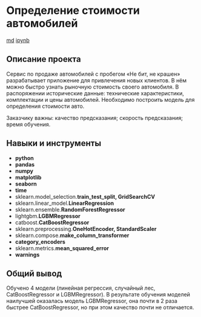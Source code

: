 # Определение стоимости автомобилей

[md](https://github.com/VotinovAlS/Portfolio/blob/master/Yandex_Praktikum_Projects/11.Cars_Cost_Determining/README.md)     [ipynb](https://github.com/VotinovAlS/Portfolio/blob/master/Yandex_Praktikum_Projects/11.Cars_Cost_Determining/P11_Cars_Cost_Determining.ipynb)

## Описание проекта

Cервис по продаже автомобилей с пробегом «Не бит, не крашен» разрабатывает приложение для привлечения новых клиентов. В нём можно быстро узнать рыночную стоимость своего автомобиля. В распоряжении исторические данные: технические характеристики, комплектации и цены автомобилей. Необходимо построить модель для определения стоимости авто.

Заказчику важны: качество предсказания; скорость предсказания; время обучения.


## Навыки и инструменты

- **python**
- **pandas**
- **numpy**
- **matplotlib**
- **seaborn**
- **time**
- sklearn.model_selection.**train_test_split, GridSearchCV**
- sklearn.linear_model.**LinearRegression**
- sklearn.ensemble.**RandomForestRegressor**
- lightgbm.**LGBMRegressor**
- catboost.**CatBoostRegressor**
- sklearn.preprocessing.**OneHotEncoder, StandardScaler**
- sklearn.compose.**make_column_transformer**
- **category_encoders**
- sklearn.metrics.**mean_squared_error**
- **warnings**
## 

## Общий вывод

Обучено 4 модели (линейная регрессия, случайный лес, CatBoostRegressor и LGBMRegressor). В результате обучения моделей наилучшей оказалась модель LGBMRegressor, она почти в 2 раза быстрее CatBoostRegressor, но при этом качество почти не отличается.